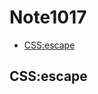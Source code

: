 # Note1017

<!-- MarkdownTOC -->

- [CSS:escape](#cssescape)

<!-- /MarkdownTOC -->


## CSS:escape

